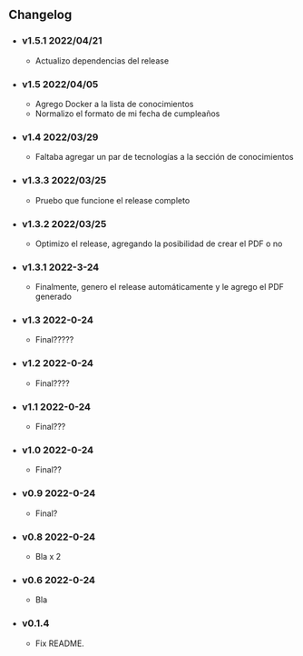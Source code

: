 ## Changelog

<!-- Version start @@ {"version": "v1.5.1", "release": "Updated Release Dependencies", "shouldCreateRelease": "true", "shouldCreatePDF": "false"} -->

- ### v1.5.1 2022/04/21

  - Actualizo dependencias del release

  <!-- Version end -->

- ### v1.5 2022/04/05

  - Agrego Docker a la lista de conocimientos
  - Normalizo el formato de mi fecha de cumpleaños

- ### v1.4 2022/03/29

  - Faltaba agregar un par de tecnologías a la sección de conocimientos

- ### v1.3.3 2022/03/25

  - Pruebo que funcione el release completo

- ### v1.3.2 2022/03/25

  - Optimizo el release, agregando la posibilidad de crear el PDF o no

- ### v1.3.1 2022-3-24

  - Finalmente, genero el release automáticamente y le agrego el PDF generado

- ### v1.3 2022-0-24

  - Final?????

- ### v1.2 2022-0-24

  - Final????

- ### v1.1 2022-0-24

  - Final???

- ### v1.0 2022-0-24

  - Final??

- ### v0.9 2022-0-24

  - Final?

- ### v0.8 2022-0-24

  - Bla x 2

- ### v0.6 2022-0-24

  - Bla

- ### v0.1.4

  - Fix README.
